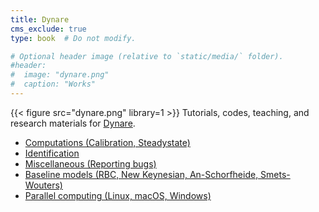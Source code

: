 ```yaml
---
title: Dynare
cms_exclude: true
type: book  # Do not modify.

# Optional header image (relative to `static/media/` folder).
#header:
#  image: "dynare.png"
#  caption: "Works"
---
```

{{< figure src="dynare.png" library=1 >}}
Tutorials, codes, teaching, and research materials for [Dynare](https://www.dynare.org).

- [Computations (Calibration, Steadystate)](computations)
- [Identification](identification)
- [Miscellaneous (Reporting bugs)](misc)
- [Baseline models (RBC, New Keynesian, An-Schorfheide, Smets-Wouters)](models)
- [Parallel computing (Linux, macOS, Windows)](parallel)